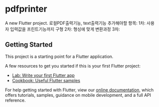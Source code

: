 # pdfprinter

A new Flutter project.
로컬PDF출력기능, text출력기능
추가해야할 항목: 1차: 사용자 입력값을 프린트기능까지 구형
             2차: 형싱에 맞게 변환과정
             3차: 

## Getting Started

This project is a starting point for a Flutter application.

A few resources to get you started if this is your first Flutter project:

- [Lab: Write your first Flutter app](https://flutter.dev/docs/get-started/codelab)
- [Cookbook: Useful Flutter samples](https://flutter.dev/docs/cookbook)

For help getting started with Flutter, view our
[online documentation](https://flutter.dev/docs), which offers tutorials,
samples, guidance on mobile development, and a full API reference.
